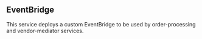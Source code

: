 ## EventBridge

This service deploys a custom EventBridge to be used by order-processing and vendor-mediator services.
